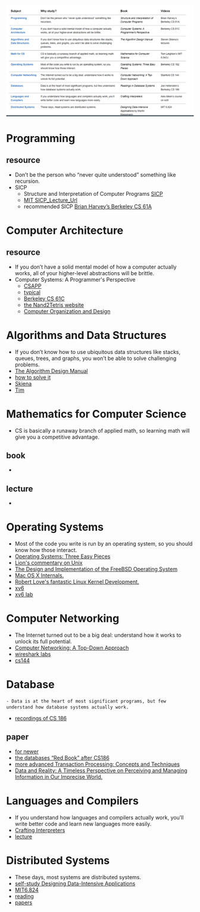 ![overview](https://github.com/chumoath/courseSchedule/blob/main/overview.png)



# Programming
## resource
  - Don’t be the person who “never quite understood” something like recursion.
  - SICP
    - Structure and Interpretation of Computer Programs  [SICP](https://sarabander.github.io/sicp/html/index.xhtml)
    - [MIT SICP_Lecture_Url](https://ocw.mit.edu/courses/6-001-structure-and-interpretation-of-computer-programs-spring-2005/video_galleries/video-lectures/)
    - recommended SICP [Brian Harvey’s Berkeley CS 61A](https://archive.org/details/ucberkeley-webcast-PL3E89002AA9B9879E?sort=titleSorter)

# Computer Architecture
## resource
  - If you don’t have a solid mental model of how a computer actually works, all of your higher-level abstractions will be brittle.
  - Computer Systems: A Programmer's Perspective
    - [CSAPP](http://csapp.cs.cmu.edu/3e/home.html)
    - [typical](http://csapp.cs.cmu.edu/3e/courses.html)
    - [Berkeley CS 61C](https://inst.eecs.berkeley.edu//~cs61c/sp15/)
    - [ the Nand2Tetris website](http://www.nand2tetris.org/)
    - [ Computer Organization and Design](https://smile.amazon.com/Computer-Organization-Design-Fifth-Architecture/dp/0124077269)




# Algorithms and Data Structures
  - If you don’t know how to use ubiquitous data structures like stacks, queues, trees, and graphs, you won’t be able to solve challenging problems.
  - [The Algorithm Design Manual ](https://smile.amazon.com/Algorithm-Design-Manual-Steven-Skiena/dp/1848000693/)
  - [how to solve it](https://smile.amazon.com/How-Solve-Mathematical-Princeton-Science/dp/069116407X/)
  - [ Skiena](https://www3.cs.stonybrook.edu/~skiena/373/videos/)
  - [Tim](http://timroughgarden.org/videos.html)




# Mathematics for Computer Science
- CS is basically a runaway branch of applied math, so learning math will give you a competitive advantage.
## book
  - 
## lecture
  - 


# Operating Systems
  - Most of the code you write is run by an operating system, so you should know how those interact.
  - [Operating Systems: Three Easy Pieces](http://pages.cs.wisc.edu/~remzi/OSTEP/)
  - [Lion's commentary on Unix](https://www.amazon.com/Lions-Commentary-Unix-John/dp/1573980137/)
  - [The Design and Implementation of the FreeBSD Operating System](https://www.amazon.com/Design-Implementation-FreeBSD-Operating-System/dp/0321968972/)
  - [Mac OS X Internals.](https://www.amazon.com/Mac-OS-Internals-Systems-Approach/dp/0321278542/)
  - [Robert Love's fantastic Linux Kernel Development.](https://www.amazon.com/Linux-Kernel-Development-Robert-Love/dp/0672329468)
  - [xv6](https://pdos.csail.mit.edu/6.828/2016/xv6.html)
  - [xv6 lab](https://pages.cs.wisc.edu/~remzi/OSTEP/lab-projects-xv6.pdf)



# Computer Networking
  - The Internet turned out to be a big deal: understand how it works to unlock its full potential.
  - [Computer Networking: A Top-Down Approach](https://smile.amazon.com/Computer-Networking-Top-Down-Approach-7th/dp/0133594149/)
  - [wireshark labs](http://www-net.cs.umass.edu/wireshark-labs/)
  - [cs144](https://cs144.github.io/)


# Database
	- Data is at the heart of most significant programs, but few understand how database systems actually work.
  - [recordings of CS 186](https://www.youtube.com/user/CS186Berkeley/videos)
## paper
  - [for newer](http://db.cs.berkeley.edu/papers/fntdb07-architecture.pdf)
  - [ the databases “Red Book”  after CS186](http://www.redbook.io/)
  - [more advanced Transaction Processing: Concepts and Techniques](https://www.amazon.com/Transaction-Processing-Concepts-Techniques-Management/dp/1558601902)
  - [Data and Reality: A Timeless Perspective on Perceiving and Managing Information in Our Imprecise World.](https://teachyourselfcs.com/#architecture:~:text=Data%20and%20Reality%3A%20A%20Timeless%20Perspective%20on%20Perceiving%20and%20Managing%20Information%20in%20Our%20Imprecise%20World.)

# Languages and Compilers
  - If you understand how languages and compilers actually work, you’ll write better code and learn new languages more easily.
  - [ Crafting Interpreters](https://craftinginterpreters.com/contents.html)
  - [lecture](https://www.edx.org/course/compilers)

# Distributed Systems
  - These days, most systems are distributed systems.
  - [self-study Designing Data-Intensive Applications](https://smile.amazon.com/Designing-Data-Intensive-Applications-Reliable-Maintainable-ebook/dp/B06XPJML5D/)
  - [MIT6.824](https://www.youtube.com/watch?v=cQP8WApzIQQ&list=PLrw6a1wE39_tb2fErI4-WkMbsvGQk9_UB)
  - [reading](https://pdos.csail.mit.edu/6.824/schedule.html)
  - [papers](http://dsrg.pdos.csail.mit.edu/papers/)
